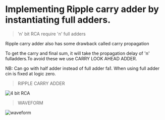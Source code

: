 <h1>Implementing Ripple carry adder by instantiating full adders.</h1>

>'n' bit RCA require 'n' full adders

Ripple carry adder also has some drawback called carry propagation

 To get the carry and final sum, it will take the propagation
 delay of 'n' fulladders.To avoid these we use CARRY LOOK AHEAD ADDER.
 
 NB: Can go with half adder instead of full adder fa1.
     When using full adder cin is fixed at logic zero.

>RIPPLE CARRY ADDER


![4 bit RCA](https://user-images.githubusercontent.com/123290522/229582767-abd77251-a1c6-48fa-968a-f2c1f220d458.png)

>WAVEFORM


![waveform](https://user-images.githubusercontent.com/123290522/230439984-9439cb3b-c2cd-4391-af6a-362f2267af84.png)
